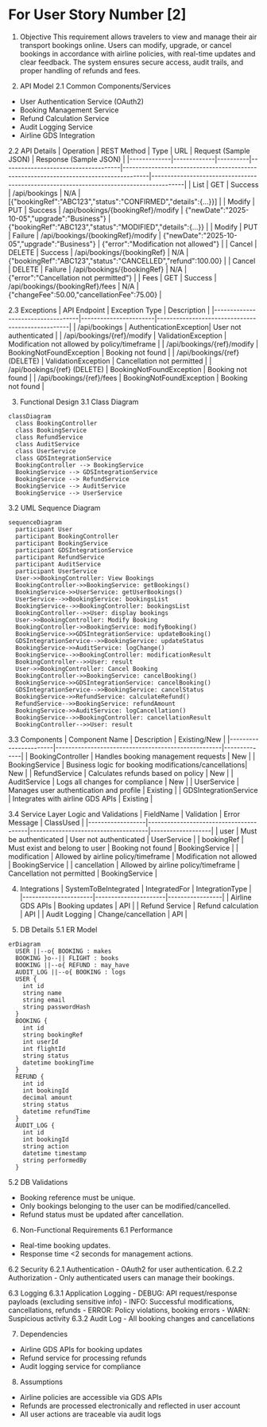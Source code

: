 # For User Story Number [2]

1. Objective
This requirement allows travelers to view and manage their air transport bookings online. Users can modify, upgrade, or cancel bookings in accordance with airline policies, with real-time updates and clear feedback. The system ensures secure access, audit trails, and proper handling of refunds and fees.

2. API Model
  2.1 Common Components/Services
  - User Authentication Service (OAuth2)
  - Booking Management Service
  - Refund Calculation Service
  - Audit Logging Service
  - Airline GDS Integration

  2.2 API Details
| Operation    | REST Method | Type     | URL                                 | Request (Sample JSON)                                                                 | Response (Sample JSON)                                                                 |
|-------------|-------------|----------|-------------------------------------|--------------------------------------------------------------------------------------|----------------------------------------------------------------------------------------|
| List        | GET         | Success  | /api/bookings                       | N/A                                                                                  | [{"bookingRef":"ABC123","status":"CONFIRMED","details":{...}}]                 |
| Modify      | PUT         | Success  | /api/bookings/{bookingRef}/modify   | {"newDate":"2025-10-05","upgrade":"Business"}                                   | {"bookingRef":"ABC123","status":"MODIFIED","details":{...}}                   |
| Modify      | PUT         | Failure  | /api/bookings/{bookingRef}/modify   | {"newDate":"2025-10-05","upgrade":"Business"}                                   | {"error":"Modification not allowed"}                                               |
| Cancel      | DELETE      | Success  | /api/bookings/{bookingRef}          | N/A                                                                                  | {"bookingRef":"ABC123","status":"CANCELLED","refund":100.00}                  |
| Cancel      | DELETE      | Failure  | /api/bookings/{bookingRef}          | N/A                                                                                  | {"error":"Cancellation not permitted"}                                             |
| Fees        | GET         | Success  | /api/bookings/{bookingRef}/fees     | N/A                                                                                  | {"changeFee":50.00,"cancellationFee":75.00}                                        |

  2.3 Exceptions
| API Endpoint                      | Exception Type         | Description                                      |
|-----------------------------------|-----------------------|--------------------------------------------------|
| /api/bookings                     | AuthenticationException| User not authenticated                           |
| /api/bookings/{ref}/modify        | ValidationException   | Modification not allowed by policy/timeframe      |
| /api/bookings/{ref}/modify        | BookingNotFoundException | Booking not found                             |
| /api/bookings/{ref} (DELETE)      | ValidationException   | Cancellation not permitted                        |
| /api/bookings/{ref} (DELETE)      | BookingNotFoundException | Booking not found                             |
| /api/bookings/{ref}/fees          | BookingNotFoundException | Booking not found                             |

3. Functional Design
  3.1 Class Diagram
```mermaid
classDiagram
  class BookingController
  class BookingService
  class RefundService
  class AuditService
  class UserService
  class GDSIntegrationService
  BookingController --> BookingService
  BookingService --> GDSIntegrationService
  BookingService --> RefundService
  BookingService --> AuditService
  BookingService --> UserService
```

  3.2 UML Sequence Diagram
```mermaid
sequenceDiagram
  participant User
  participant BookingController
  participant BookingService
  participant GDSIntegrationService
  participant RefundService
  participant AuditService
  participant UserService
  User->>BookingController: View Bookings
  BookingController->>BookingService: getBookings()
  BookingService->>UserService: getUserBookings()
  UserService-->>BookingService: bookingsList
  BookingService-->>BookingController: bookingsList
  BookingController-->>User: display bookings
  User->>BookingController: Modify Booking
  BookingController->>BookingService: modifyBooking()
  BookingService->>GDSIntegrationService: updateBooking()
  GDSIntegrationService-->>BookingService: updateStatus
  BookingService->>AuditService: logChange()
  BookingService-->>BookingController: modificationResult
  BookingController-->>User: result
  User->>BookingController: Cancel Booking
  BookingController->>BookingService: cancelBooking()
  BookingService->>GDSIntegrationService: cancelBooking()
  GDSIntegrationService-->>BookingService: cancelStatus
  BookingService->>RefundService: calculateRefund()
  RefundService-->>BookingService: refundAmount
  BookingService->>AuditService: logCancellation()
  BookingService-->>BookingController: cancellationResult
  BookingController-->>User: result
```

  3.3 Components
| Component Name         | Description                                        | Existing/New |
|-----------------------|----------------------------------------------------|--------------|
| BookingController     | Handles booking management requests                 | New          |
| BookingService        | Business logic for booking modifications/cancellations| New          |
| RefundService         | Calculates refunds based on policy                  | New          |
| AuditService          | Logs all changes for compliance                     | New          |
| UserService           | Manages user authentication and profile             | Existing     |
| GDSIntegrationService | Integrates with airline GDS APIs                    | Existing     |

  3.4 Service Layer Logic and Validations
| FieldName        | Validation                             | Error Message                       | ClassUsed         |
|------------------|----------------------------------------|-------------------------------------|-------------------|
| user             | Must be authenticated                  | User not authenticated              | UserService       |
| bookingRef       | Must exist and belong to user          | Booking not found                   | BookingService    |
| modification     | Allowed by airline policy/timeframe    | Modification not allowed            | BookingService    |
| cancellation     | Allowed by airline policy/timeframe    | Cancellation not permitted          | BookingService    |

4. Integrations
| SystemToBeIntegrated | IntegratedFor         | IntegrationType |
|----------------------|----------------------|-----------------|
| Airline GDS APIs     | Booking updates      | API             |
| Refund Service       | Refund calculation   | API             |
| Audit Logging        | Change/cancellation  | API             |

5. DB Details
  5.1 ER Model
```mermaid
erDiagram
  USER ||--o{ BOOKING : makes
  BOOKING }o--|| FLIGHT : books
  BOOKING ||--o{ REFUND : may_have
  AUDIT_LOG ||--o{ BOOKING : logs
  USER {
    int id
    string name
    string email
    string passwordHash
  }
  BOOKING {
    int id
    string bookingRef
    int userId
    int flightId
    string status
    datetime bookingTime
  }
  REFUND {
    int id
    int bookingId
    decimal amount
    string status
    datetime refundTime
  }
  AUDIT_LOG {
    int id
    int bookingId
    string action
    datetime timestamp
    string performedBy
  }
```

  5.2 DB Validations
- Booking reference must be unique.
- Only bookings belonging to the user can be modified/cancelled.
- Refund status must be updated after cancellation.

6. Non-Functional Requirements
  6.1 Performance
  - Real-time booking updates.
  - Response time <2 seconds for management actions.

  6.2 Security
    6.2.1 Authentication
    - OAuth2 for user authentication.
    6.2.2 Authorization
    - Only authenticated users can manage their bookings.

  6.3 Logging
    6.3.1 Application Logging
    - DEBUG: API request/response payloads (excluding sensitive info)
    - INFO: Successful modifications, cancellations, refunds
    - ERROR: Policy violations, booking errors
    - WARN: Suspicious activity
    6.3.2 Audit Log
    - All booking changes and cancellations

7. Dependencies
- Airline GDS APIs for booking updates
- Refund service for processing refunds
- Audit logging service for compliance

8. Assumptions
- Airline policies are accessible via GDS APIs
- Refunds are processed electronically and reflected in user account
- All user actions are traceable via audit logs
